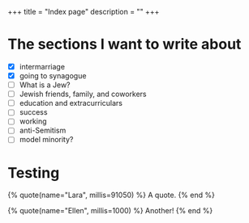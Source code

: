 +++
title = "Index page"
description = ""
+++

# The sections I want to write about

- [x] intermarriage
- [x] going to synagogue
- [ ] What is a Jew?
- [ ] Jewish friends, family, and coworkers
- [ ] education and extracurriculars
- [ ] success
- [ ] working
- [ ] anti-Semitism
- [ ] model minority?

# Testing

{% quote(name="Lara", millis=91050) %}
A quote.
{% end %}

{% quote(name="Ellen", millis=1000) %}
Another!
{% end %}